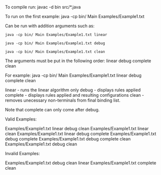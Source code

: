 To compile run:	javac -d bin src/*.java

To run on the first example:  java -cp bin/ Main Examples/Example1.txt

Can be run with addition arguments such as: 

	java -cp bin/ Main Examples/Example1.txt linear 
	
	java -cp bin/ Main Examples/Example1.txt debug
	
	java -cp bin/ Main Examples/Example1.txt clean

The arguments must be put in the following order:   linear debug complete clean

For example: java -cp bin/ Main Examples/Example1.txt linear debug complete clean

linear - runs the linear algorithm only
debug - displays rules applied
complete - displays rules applied and resulting configurations
clean -  removes unecessary non-terminals from final binding list. 

Note that complete can only come after debug.

Valid Examples:

Examples/Example1.txt linear debug clean
Examples/Example1.txt linear  clean
Examples/Example1.txt linear  debug complete
Examples/Example1.txt debug complete
Examples/Example1.txt debug complete clean
Examples/Example1.txt debug clean

 Invalid Examples:

Examples/Example1.txt debug clean linear
Examples/Example1.txt complete clean 

